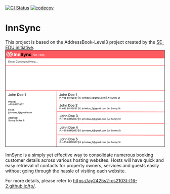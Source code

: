 [![CI Status](https://github.com/AY2425S2-CS2103T-T16-2/tp/workflows/Java%20CI/badge.svg)](https://github.com/AY2425S2-CS2103T-T16-2/tp/actions)
[![codecov](https://codecov.io/gh/AY2425S2-CS2103-T16-2/tp/branch/master/graph/badge.svg?token=NJBP234R72)](https://codecov.io/gh/AY2425S2-CS2103-T16-2/tp)
# InnSync
This project is based on the AddressBook-Level3 project created by the [SE-EDU initiative](https://se-education.org).
![Ui](docs/images/Ui.png)

InnSync is a simply yet effective way to consolidate numerous booking customer details across various hosting websites. Hosts will have quick and easy retrieval of contacts for property owners, services and guests easily without going through the hassle of visiting each website.

For more details, please refer to https://ay2425s2-cs2103t-t16-2.github.io/tp/.
